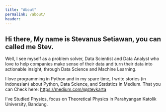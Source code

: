 ```yaml
---
title: "About"
permalink: /about/
header:
---
```


<h2>Hi there, My name is Stevanus Setiawan, you can called me Stev.</h2>

Well, I see myself as a problem solver, Data Scientist and Data Analyst who  love  to  help  companies  make  sense  of  their  data  and  turn their  data  into  actionable  insight, through  Data  Science  and Machine Learning. 

I love programming in Python and in my spare time, I write stories (in Indonesian) about Python, Data Science, and Statistics in Medium. That you can Check here: https://medium.com/@stevkarta

I've Studied Physics, focus on Theoretical Physics in Parahyangan Katolik University, Bandung. 



